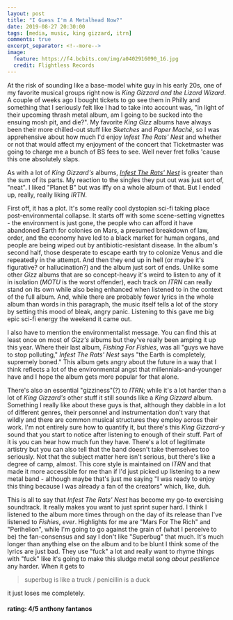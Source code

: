 ```yaml
---
layout: post
title: "I Guess I'm A Metalhead Now?"
date: 2019-08-27 20:30:00
tags: [media, music, king gizzard, itrn]
comments: true
excerpt_separator: <!--more-->
image:
  feature: https://f4.bcbits.com/img/a0402916090_16.jpg
  credit: Flightless Records
---
```


At the risk of sounding like a base-model white guy in his early 20s, one of my favorite musical groups right now is _King Gizzard and the Lizard Wizard_. A couple of weeks ago I bought tickets to go see them in Philly and something that I seriously felt like I had to take into account was, "in light of their upcoming thrash metal album, am I going to be sucked into the ensuing mosh pit, and die?". My favorite _King Gizz_ albums have always been their more chilled-out stuff like _Sketches_ and _Paper Maché_, so I was apprehensive about how much I'd enjoy _Infest The Rats' Nest_ and whether or not that would affect my enjoyment of the concert that Ticketmaster was going to charge me a bunch of BS fees to see. Well never fret folks 'cause this one absolutely slaps.

<!--more-->

As with a lot of _King Gizzard's_ albums, [_Infest The Rats' Nest_](https://open.spotify.com/album/2Jyq77zjK3pAECGEm6SQVc) is greater than the sum of its parts. My reaction to the singles they put out was just sort of, "neat". I liked "Planet B" but was iffy on a whole album of that. But I ended up, really, really liking _IRTN_.

First off, it has a plot. It's some really cool dystopian sci-fi taking place post-environmental collapse. It starts off with some scene-setting vignettes - the environment is just gone, the people who can afford it have abandoned Earth for colonies on Mars, a presumed breakdown of law, order, and the economy have led to a black market for human organs, and people are being wiped out by antibiotic-resistant disease. In the album's second half, those desperate to escape earth try to colonize Venus and die repeatedly in the attempt. And then they end up in hell (or maybe it's figurative? or hallucination?) and the album just sort of ends. Unlike some other _Gizz_ albums that are so concept-heavy it's weird to listen to any of it in isolation (_MOTU_ is the worst offender), each track on _ITRN_ can really stand on its own while also being enhanced when listened to in the context of the full album. And, while there are probably fewer lyrics in the whole album than words in this paragraph, the music itself tells a lot of the story by setting this mood of bleak, angry panic. Listening to this gave me big epic sci-fi energy the weekend it came out.

I also have to mention the environmentalist message. You can find this at least once on most of _Gizz's_ albums but they've really been amping it up this year. Where their last album, _Fishing For Fishies_, was all "guys we have to stop polluting," _Infest The Rats' Nest_ says "the Earth is completely, supremely boned." This album gets angry about the future in a way that I think reflects a lot of the environmental angst that millennials-and-younger have and I hope the album gets more popular for that alone.

There's also an essential "gizziness"\(?\) to _ITRN_; while it's a lot harder than a lot of _King Gizzard's_ other stuff it still sounds like a _King Gizzard_ album. Something I really like about these guys is that, although they dabble in a lot of different genres, their personnel and instrumentation don't vary that wildly and there are common musical structures they employ across their work. I'm not entirely sure how to quantify it, but there's this _King Gizzard_-y sound that you start to notice after listening to enough of their stuff. Part of it is you can hear how much fun they have. There's a lot of legitimate artistry but you can also tell that the band doesn't take themselves too seriously. Not that the subject matter here isn't serious, but there's like a degree of camp, almost. This core style is maintained on _ITRN_ and that made it more accessible for me than if I'd just picked up listening to a new metal band - although maybe that's just me saying "I was ready to enjoy this thing because I was already a fan of the creators" which, like, duh.

This is all to say that _Infest The Rats' Nest_ has become my go-to exercising soundtrack. It really makes you want to just sprint super hard. I think I listened to the album more times through on the day of its release than I've listened to _Fishies_, _ever_. Highlights for me are "Mars For The Rich" and "Perihelion", while I'm going to go against the grain of (what I perceive to be) the fan-consensus and say I don't like "Superbug" that much. It's much longer than anything else on the album and to be blunt I think some of the lyrics are just bad. They use "fuck" a lot and really want to rhyme things with "fuck" like it's going to make this sludge metal song _about pestilence_ any harder. When it gets to

> superbug is like a truck / penicillin is a duck

it just loses me completely.

#### rating: 4/5 anthony fantanos
